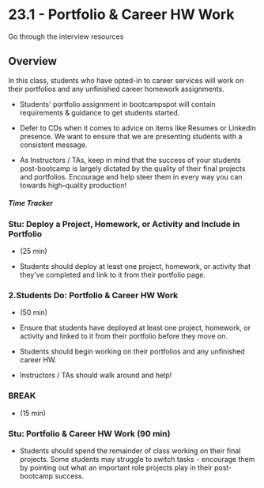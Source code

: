 # 23.1 - Portfolio & Career HW Work

Go through the interview resources

## Overview

In this class, students who have opted-in to career services will work on their portfolios and any unfinished career homework assignments.

- Students' portfolio assignment in bootcampspot will contain requirements & guidance to get students started.

- Defer to CDs when it comes to advice on items like Resumes or Linkedin presence. We want to ensure that we are presenting students with a consistent message.

- As Instructors / TAs, keep in mind that the success of your students post-bootcamp is largely dictated by the quality of their final projects and portfolios. Encourage and help steer them in every way you can towards high-quality production!

##### Time Tracker

### Stu: Deploy a Project, Homework, or Activity and Include in Portfolio

- (25 min)

* Students should deploy at least one project, homework, or activity that they've completed and link to it from their portfolio page.

### 2.Students Do: Portfolio & Career HW Work

- (50 min)

- Ensure that students have deployed at least one project, homework, or activity and linked to it from their portfolio before they move on.

- Students should begin working on their portfolios and any unfinished career HW.

- Instructors / TAs should walk around and help!

### BREAK

- (15 min)

### Stu: Portfolio & Career HW Work (90 min)

- Students should spend the remainder of class working on their final projects. Some students may struggle to switch tasks - encourage them by pointing out what an important role projects play in their post-bootcamp success.
